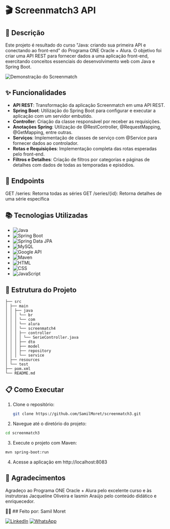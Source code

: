#   🎬 Screenmatch3 API

## 📜 Descrição

Este projeto é resultado do curso "Java: criando sua primeira API e conectando ao front-end" do Programa ONE Oracle + Alura. O objetivo foi criar uma API REST para fornecer dados a uma aplicação front-end, exercitando conceitos essenciais do desenvolvimento web com Java e Spring Boot.

![Demonstração do Screenmatch ](https://github.com/SamilMoret/screenmatch3/blob/main/Anima%C3%A7%C3%A3o_Screenmatch3.gif)

## ✨ Funcionalidades

- **API REST**: Transformação da aplicação Screenmatch em uma API REST.
- **Spring Boot**: Utilização do Spring Boot para configurar e executar a aplicação com um servidor embutido.
- **Controller**: Criação da classe responsável por receber as requisições.
- **Anotações Spring**: Utilização de @RestController, @RequestMapping, @GetMapping, entre outras.
- **Serviços**: Implementação de classes de serviço com @Service para fornecer dados ao controlador.
- **Rotas e Requisições**: Implementação completa das rotas esperadas pelo front-end.
- **Filtros e Detalhes**: Criação de filtros por categorias e páginas de detalhes com dados de todas as temporadas e episódios.

##  🚀 Endpoints 
GET /series: Retorna todas as séries
GET /series/{id}: Retorna detalhes de uma série específica

## 📚 Tecnologias Utilizadas

- ![Java](https://img.shields.io/badge/Java-%23ED8B00.svg?style=for-the-badge&logo=java&logoColor=white)
- ![Spring Boot](https://img.shields.io/badge/Spring%20Boot-%236DB33F.svg?style=for-the-badge&logo=spring-boot&logoColor=white)
- ![Spring Data JPA](https://img.shields.io/badge/Spring%20Data%20JPA-%236DB33F.svg?style=for-the-badge&logo=spring&logoColor=white)
- ![MySQL](https://img.shields.io/badge/MySQL-%234479A1.svg?style=for-the-badge&logo=mysql&logoColor=white)
- ![Google API](https://img.shields.io/badge/Google%20API-%234285F4.svg?style=for-the-badge&logo=google&logoColor=white)
- ![Maven](https://img.shields.io/badge/Maven-%23C71A36.svg?style=for-the-badge&logo=apache-maven&logoColor=white)
- ![HTML](https://img.shields.io/badge/HTML5-%23E34F26.svg?style=for-the-badge&logo=html5&logoColor=white)
- ![CSS](https://img.shields.io/badge/CSS3-%231572B6.svg?style=for-the-badge&logo=css3&logoColor=white)
- ![JavaScript](https://img.shields.io/badge/JavaScript-%23F7DF1E.svg?style=for-the-badge&logo=javascript&logoColor=black)


## 📂 Estrutura do Projeto
```
├── src
│ ├── main
│ │ ├── java
│ │ │ └── br
│ │ │ └── com
│ │ │ └── alura
│ │ │ └── screenmatch4
│ │ │ ├── controller
│ │ │ │ └── SerieController.java
│ │ │ ├── dto
│ │ │ ├── model
│ │ │ ├── repository
│ │ │ └── service
│ ├── resources
│ └── test
├── pom.xml
└── README.md
```

## 📋 Como Executar

1. Clone o repositório:
   ```bash
   git clone https://github.com/SamilMoret/screenmatch3.git
   ```
2. Navegue até o diretório do projeto:
```bash
cd screenmatch3
```
3. Execute o projeto com Maven:
```bash
mvn spring-boot:run
```
4. Acesse a aplicação em http://localhost:8083


## 🙌 Agradecimentos
Agradeço ao Programa ONE Oracle + Alura pelo excelente curso e às instrutoras Jacqueline Oliveira e Iasmin Araújo pelo conteúdo didático e enriquecedor.

🧑‍💻 ## Feito por:
Samil Moret

[![LinkedIn](https://img.icons8.com/color/48/linkedin.png)](https://www.linkedin.com/in/samilmoret/)
[![WhatsApp](https://img.icons8.com/color/48/whatsapp--v1.png)](https://linkwhats.app/f27e11)

